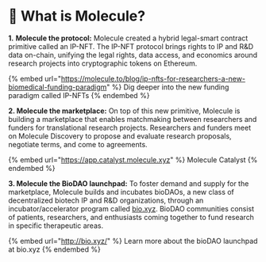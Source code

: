 # 🔬 What is Molecule?

**1.** **Molecule the protocol:** Molecule created a hybrid legal-smart contract primitive called an IP-NFT. The IP-NFT protocol brings rights to IP and R\&D data on-chain, unifying the legal rights, data access, and economics around research projects into cryptographic tokens on Ethereum.

{% embed url="https://molecule.to/blog/ip-nfts-for-researchers-a-new-biomedical-funding-paradigm" %}
Dig deeper into the new funding paradigm called IP-NFTs&#x20;
{% endembed %}

**2. Molecule the marketplace:** On top of this new primitive, Molecule is building a marketplace that enables matchmaking between researchers and funders for translational research projects. Researchers and funders meet on Molecule Discovery to propose and evaluate research proposals, negotiate terms, and come to agreements.&#x20;

{% embed url="https://app.catalyst.molecule.xyz" %}
Molecule Catalyst
{% endembed %}

**3. Molecule the BioDAO launchpad:** To foster demand and supply for the marketplace, Molecule builds and incubates bioDAOs, a new class of decentralized biotech IP and R\&D organizations, through an incubator/accelerator program called [bio.xyz](http://bio.xyz/). BioDAO communities consist of patients, researchers, and enthusiasts coming together to fund research in specific therapeutic areas.&#x20;

{% embed url="http://bio.xyz/" %}
Learn more about the bioDAO launchpad at bio.xyz
{% endembed %}
